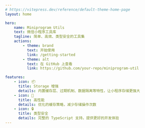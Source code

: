 ```yaml
---
# https://vitepress.dev/reference/default-theme-home-page
layout: home

hero:
    name: Miniprogram Utils
    text: 微信小程序工具库
    tagline: 简单、高效、类型安全的工具集
    actions:
        - theme: brand
          text: 开始使用
          link: /getting-started
        - theme: alt
          text: 在 GitHub 上查看
          link: https://github.com/your-repo/miniprogram-util

features:
    - icon: 📦
      title: Storage 增强
      details: 内置缓存层、过期机制、数据隔离等特性，让小程序存储更强大
    - icon: 🚀
      title: 高性能
      details: 优化的缓存策略，减少存储操作次数
    - icon: 🔒
      title: 类型安全
      details: 完整的 TypeScript 支持，提供更好的开发体验
---
```

